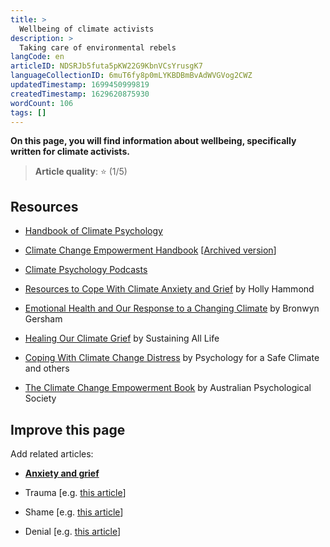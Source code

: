 ```yaml
---
title: >
  Wellbeing of climate activists
description: >
  Taking care of environmental rebels
langCode: en
articleID: NDSRJb5futa5pKW22G9KbnVCsYrusgK7
languageCollectionID: 6muT6fy8p0mLYKBDBmBvAdWVGVog2CWZ
updatedTimestamp: 1699450999819
createdTimestamp: 1629620875930
wordCount: 106
tags: []
---
```


**On this page, you will find information about wellbeing, specifically written for climate activists.**

> **Article quality**: ⭐️ (1/5)

## **Resources**

-   [Handbook of Climate Psychology](https://www.climatepsychologyalliance.org/handbook)
    
-   [Climate Change Empowerment Handbook](https://www.psychology.org.au/getmedia/88ee1716-2604-44ce-b87a-ca0408dfaa12/Climate-change-empowerment-handbook.pdf) \[[Archived version](https://web.archive.org/web/*/https://www.psychology.org.au/getmedia/88ee1716-2604-44ce-b87a-ca0408dfaa12/Climate-change-empowerment-handbook.pdf)\]
    
-   [Climate Psychology Podcasts](https://commonslibrary.org/catastrophe-or-transformation-climate-psychology-podcasts/)
    
-   [Resources to Cope With Climate Anxiety and Grief](https://commonslibrary.org/resources-to-cope-with-climate-anxiety-and-grief/) by Holly Hammond
    
-   [Emotional Health and Our Response to a Changing Climate](https://commonslibrary.org/emotional-health-and-our-response-to-a-changing-climate/) by Bronwyn Gersham
    
-   [Healing Our Climate Grief](https://commonslibrary.org/healing-our-climate-grief/) by Sustaining All Life
    
-   [Coping With Climate Change Distress](https://commonslibrary.org/coping-with-climate-change-distress/) by Psychology for a Safe Climate and others
    
-   [The Climate Change Empowerment Book](https://commonslibrary.org/the-climate-change-empowerment-handbook/) by Australian Psychological Society
    

## Improve this page

Add related articles:

-   [**Anxiety and grief**](/wellbeing/climate/anxiety-grief)
    
-   Trauma \[e.g. [this article](https://www.climatepsychologyalliance.org/handbook/541-trauma)\]
    
-   Shame \[e.g. [this article](https://www.climatepsychologyalliance.org/handbook/415-shame)\]
    
-   Denial \[e.g. [this article](https://www.climatepsychologyalliance.org/handbook/362-climate-change-denial)\]